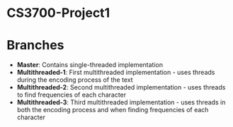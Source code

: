 # CS3700-Project1

# Branches

* **Master**: Contains single-threaded implementation
* **Multithreaded-1**: First multithreaded implementation - uses threads during the encoding process of the text
* **Multithreaded-2**: Second multithreaded implementation - uses threads to find frequencies of each character
* **Multithreaded-3**: Third multithreaded implementation - uses threads in both the encoding process and when finding frequencies of each character
